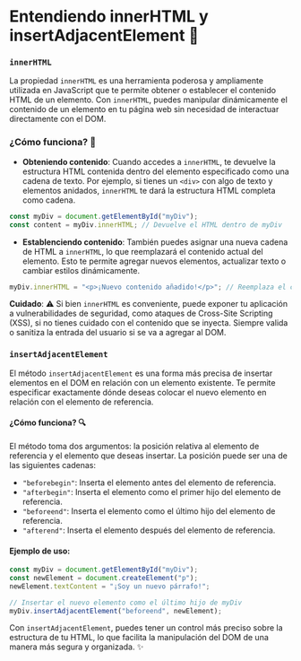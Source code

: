 # Entendiendo innerHTML y insertAdjacentElement 📝

### `innerHTML`

La propiedad `innerHTML` es una herramienta poderosa y ampliamente utilizada en JavaScript que te permite obtener o establecer el contenido HTML de un elemento. Con `innerHTML`, puedes manipular dinámicamente el contenido de un elemento en tu página web sin necesidad de interactuar directamente con el DOM.

### ¿Cómo funciona? 🤔

- **Obteniendo contenido**: Cuando accedes a `innerHTML`, te devuelve la estructura HTML contenida dentro del elemento especificado como una cadena de texto. Por ejemplo, si tienes un `<div>` con algo de texto y elementos anidados, `innerHTML` te dará la estructura HTML completa como cadena.

```javascript
const myDiv = document.getElementById("myDiv");
const content = myDiv.innerHTML; // Devuelve el HTML dentro de myDiv
```

- **Establenciendo contenido**: También puedes asignar una nueva cadena de HTML a `innerHTML`, lo que reemplazará el contenido actual del elemento. Esto te permite agregar nuevos elementos, actualizar texto o cambiar estilos dinámicamente.

```javascript
myDiv.innerHTML = "<p>¡Nuevo contenido añadido!</p>"; // Reemplaza el contenido existente
```

**Cuidado**: ⚠️ Si bien `innerHTML` es conveniente, puede exponer tu aplicación a vulnerabilidades de seguridad, como ataques de Cross-Site Scripting (XSS), si no tienes cuidado con el contenido que se inyecta. Siempre valida o sanitiza la entrada del usuario si se va a agregar al DOM.

### `insertAdjacentElement`

El método `insertAdjacentElement` es una forma más precisa de insertar elementos en el DOM en relación con un elemento existente. Te permite especificar exactamente dónde deseas colocar el nuevo elemento en relación con el elemento de referencia.

#### ¿Cómo funciona? 🔍

El método toma dos argumentos: la posición relativa al elemento de referencia y el elemento que deseas insertar. La posición puede ser una de las siguientes cadenas:

- `"beforebegin"`: Inserta el elemento antes del elemento de referencia.
- `"afterbegin"`: Inserta el elemento como el primer hijo del elemento de referencia.
- `"beforeend"`: Inserta el elemento como el último hijo del elemento de referencia.
- `"afterend"`: Inserta el elemento después del elemento de referencia.

#### Ejemplo de uso:

```javascript
const myDiv = document.getElementById("myDiv");
const newElement = document.createElement("p");
newElement.textContent = "¡Soy un nuevo párrafo!";

// Insertar el nuevo elemento como el último hijo de myDiv
myDiv.insertAdjacentElement("beforeend", newElement);
```

Con `insertAdjacentElement`, puedes tener un control más preciso sobre la estructura de tu HTML, lo que facilita la manipulación del DOM de una manera más segura y organizada. ✨
